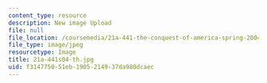 ```yaml
---
content_type: resource
description: New image Upload
file: null
file_location: /coursemedia/21a-441-the-conquest-of-america-spring-2004/f314775051eb1905214937da980dcaec_21a-441s04-th.jpg
file_type: image/jpeg
resourcetype: Image
title: 21a-441s04-th.jpg
uid: f3147750-51eb-1905-2149-37da980dcaec
---
```

